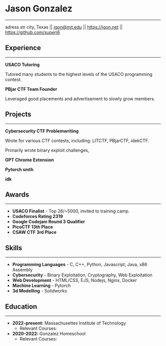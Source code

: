 # Jason Gonzalez
---

adress str city, Texas || <jgon@mit.edu>  || <https://jgon.net> || <https://github.com/superj6>   
##  Experience
---


**USACO Tutoring**

Tutored many students to the highest levels of the USACO programming contest.

**PBjar CTF Team Founder**

Leveraged good placements and advertisement to slowly grow members.


## Projects
---

**Cybersecurity CTF Problemwriting**

Wrote for various CTF contests, including: LITCTF, PBjarCTF, idekCTF.

Primarily wrote binary exploit challenges, 

**GPT Chrome Extension**

**Pytorch smth**

**idk**


## Awards
---

- **USACO Finalist** - Top 26/~5000, invited to training camp.
- **Codeforces Rating 2319**
- **Google Codejam Round 3 Qualifier**
- **PicoCTF 13th Place**
- **CSAW CTF 3rd Place**

## Skills
---

- **Programming Languages** - C, C++, Python, Javascript, Java, x86 Assembly
- **Cybersecurity** - Binary Exploitation, Cryptography, Web Exploitation
- **Web Development** - HTML/CSS, EJS, Nodejs, Nginx, Docker
- **Machine Learning** - Pytorch
- **3d Modelling** - Solidworks

## Education
---

- **2022-present:** Massachusettes Institute of Technology
  - Relevant Courses: 
- **2020-2022:** Gonzalez Homeschool
  - Relevant Courses: 

